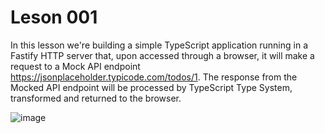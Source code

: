 # Leson 001

In this lesson we're building a simple TypeScript application running in a Fastify HTTP server that, upon accessed through a browser, it will make a request to a Mock API endpoint https://jsonplaceholder.typicode.com/todos/1. The response from the Mocked API endpoint will be processed by TypeScript Type System, transformed and returned to the browser.

![image](https://github.com/user-attachments/assets/4267640c-879c-46a0-bb4e-922749dacc2a)
